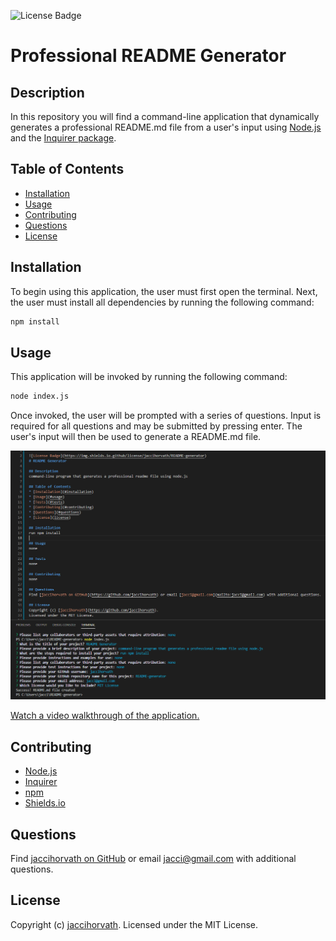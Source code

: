 ![License Badge](https://img.shields.io/github/license/jaccihorvath/README-generator)
# Professional README Generator

## Description
In this repository you will find a command-line application that dynamically generates a professional README.md file from a user's input using [Node.js](https://nodejs.org/en/) and the [Inquirer package](https://www.npmjs.com/package/inquirer).


## Table of Contents
* [Installation](#installation)
* [Usage](#usage)
* [Contributing](#contributing)
* [Questions](#questions)
* [License](#license)


## Installation
To begin using this application, the user must first open the terminal. Next, the user must install all dependencies by running the following command:

```bash
npm install
```


## Usage
This application will be invoked by running the following command:

```bash
node index.js
```

Once invoked, the user will be prompted with a series of questions. Input is required for all questions and may be submitted by pressing enter. The user's input will then be used to generate a README.md file.

![terminal](/assets/terminal.png)

[Watch a video walkthrough of the application.](https://drive.google.com/file/d/12-w9XbBvBm5GwLBZoyseOrt7_w8rnfdO/view?usp=sharing)


## Contributing
* [Node.js](https://nodejs.org/en/)
* [Inquirer](https://www.npmjs.com/package/inquirer)
* [npm](https://www.npmjs.com/)
* [Shields.io](https://shields.io/)


## Questions
Find [jaccihorvath on GitHub](https://github.com/jaccihorvath) or email [jacci@gmail.com](mailto:jacci@gmail.com) with additional questions.


## License
Copyright (c) [jaccihorvath](https://github.com/jaccihorvath).
Licensed under the MIT License.
